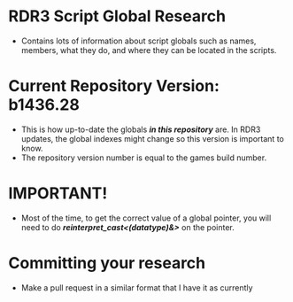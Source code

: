 # RDR3 Script Global Research
- Contains lots of information about script globals such as names, members, what they do, and where they can be located in the scripts.

# Current Repository Version: b1436.28
- This is how up-to-date the globals ***in this repository*** are. In RDR3 updates, the global indexes might change so this version is important to know.
- The repository version number is equal to the games build number.

# IMPORTANT!
- Most of the time, to get the correct value of a global pointer, you will need to do ***reinterpret_cast<(datatype)&>*** on the pointer.

# Committing your research
- Make a pull request in a similar format that I have it as currently
